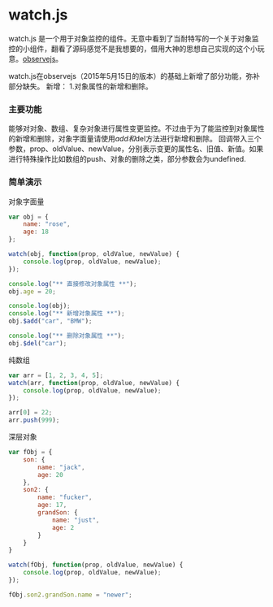 # watch.js
watch.js 是一个用于对象监控的组件。无意中看到了当耐特写的一个关于对象监控的小组件，翻看了源码感觉不是我想要的，借用大神的思想自己实现的这个小玩意。[observejs](https://github.com/kmdjs/observejs)。

watch.js在observejs（2015年5月15日的版本）的基础上新增了部分功能，弥补部分缺失。
新增：
1.对象属性的新增和删除。


### 主要功能
能够对对象、数组、复杂对象进行属性变更监控。不过由于为了能监控到对象属性的新增和删除，对象字面量请使用$add和$del方法进行新增和删除。
回调带入三个参数，prop、oldValue、newValue，分别表示变更的属性名、旧值、新值。如果进行特殊操作比如数组的push、对象的删除之类，部分参数会为undefined.

### 简单演示

对象字面量
```javascript
var obj = {
	name: "rose",
	age: 18
};

watch(obj, function(prop, oldValue, newValue) {
	console.log(prop, oldValue, newValue);
});

console.log("** 直接修改对象属性 **");
obj.age = 20;

console.log(obj);
console.log("** 新增对象属性 **");
obj.$add("car", "BMW");

console.log("** 删除对象属性 **");
obj.$del("car");
```


纯数组
```javascript
var arr = [1, 2, 3, 4, 5];
watch(arr, function(prop, oldValue, newValue) {
	console.log(prop, oldValue, newValue);
});

arr[0] = 22;
arr.push(999);
```

深层对象
```javascript
var fObj = {
	son: {
		name: "jack",
		age: 20
	},
	son2: {
		name: "fucker",
		age: 17,
		grandSon: {
			name: "just",
			age: 2
		}
	}
}

watch(fObj, function(prop, oldValue, newValue) {
	console.log(prop, oldValue, newValue);
});

fObj.son2.grandSon.name = "newer";
```